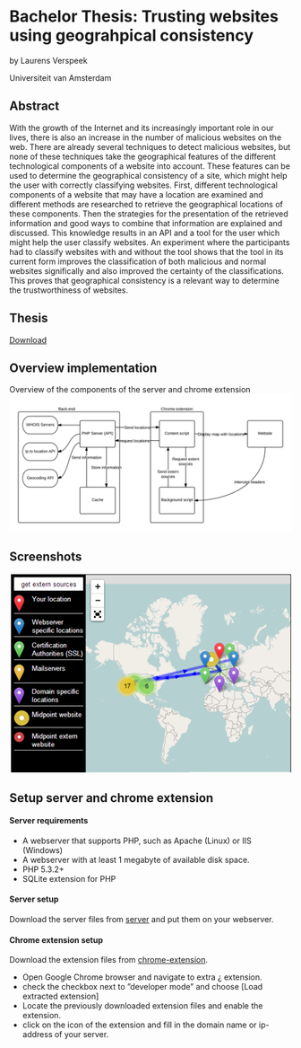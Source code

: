 Bachelor Thesis: Trusting websites using geograhpical consistency
================

by Laurens Verspeek

Universiteit van Amsterdam

## Abstract
With the growth of the Internet and its increasingly important role in our lives, there is
also an increase in the number of malicious websites on the web. There are already several
techniques to detect malicious websites, but none of these techniques take the geographical
features of the different technological components of a website into account. These features
can be used to determine the geographical consistency of a site, which might help the user
with correctly classifying websites. First, different technological components of a website
that may have a location are examined and different methods are researched to retrieve
the geographical locations of these components. Then the strategies for the presentation
of the retrieved information and good ways to combine that information are explained and
discussed. This knowledge results in an API and a tool for the user which might help the
user classify websites. An experiment where the participants had to classify websites with
and without the tool shows that the tool in its current form improves the classification
of both malicious and normal websites significally and also improved the certainty of the
classifications. This proves that geographical consistency is a relevant way to determine the
trustworthiness of websites.

## Thesis
[Download](trusting-website-using-geographical-consistency_laurens-verspeek.pdf)

## Overview implementation
Overview of the components of the server and chrome extension
![Overview implementation](paper/img/implementation.png?raw=true "Overview implementation")

## Screenshots
![Screenshot Chrome Extension](paper/img/tool.PNG?raw=true "Screenshot Chrome Extension")

## Setup server and chrome extension
#### Server requirements
* A webserver that supports PHP, such as Apache (Linux) or IIS (Windows)
* A webserver with at least 1 megabyte of available disk space.
* PHP 5.3.2+
* SQLite extension for PHP

#### Server setup
Download the server files from [server](server) and put them on your webserver.

#### Chrome extension setup
Download the extension files from [chrome-extension](chrome-extension).

* Open Google Chrome browser and navigate to extra ¿ extension.
* check the checkbox next to ”developer mode” and choose [Load extracted extension]
* Locate the previously downloaded extension files and enable the extension.
* click on the icon of the extension and fill in the domain name or ip-address of your server.